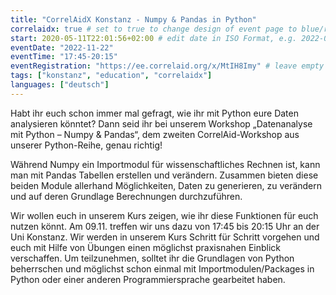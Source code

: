 ```yaml
---
title: "CorrelAidX Konstanz - Numpy & Pandas in Python"
correlaidx: true # set to true to change design of event page to blue/red
start: 2020-05-11T22:01:56+02:00 # edit date in ISO Format, e.g. 2022-09-06, leave time part alone -> specify start time in eventTime 
eventDate: "2022-11-22"
eventTime: "17:45-20:15"
eventRegistration: "https://ee.correlaid.org/x/MtIH8Imy" # leave empty if not needed
tags: ["konstanz", "education", "correlaidx"] 
languages: ["deutsch"]
---
```


Habt ihr euch schon immer mal gefragt, wie ihr mit Python eure Daten analysieren könntet? Dann seid ihr bei unserem Workshop „Datenanalyse mit Python – Numpy & Pandas“, dem zweiten CorrelAid-Workshop aus unserer Python-Reihe, genau richtig!

Während Numpy ein Importmodul für wissenschaftliches Rechnen ist, kann man mit Pandas Tabellen erstellen und verändern. Zusammen bieten diese beiden Module allerhand Möglichkeiten, Daten zu generieren, zu verändern und auf deren Grundlage Berechnungen durchzuführen.

Wir wollen euch in unserem Kurs zeigen, wie ihr diese Funktionen für euch nutzen könnt. Am 09.11. treffen wir uns dazu von 17:45 bis 20:15 Uhr an der Uni Konstanz. Wir werden in unserem Kurs Schritt für Schritt vorgehen und euch mit Hilfe von Übungen einen möglichst praxisnahen Einblick verschaffen. Um teilzunehmen, solltet ihr die Grundlagen von Python beherrschen und möglichst schon einmal mit Importmodulen/Packages in Python oder einer anderen Programmiersprache gearbeitet haben.



